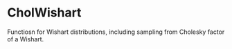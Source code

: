 # CholWishart
Functiosn for Wishart distributions, including sampling from Cholesky factor of a Wishart.
